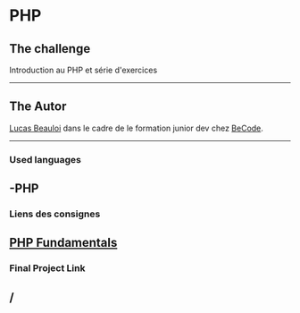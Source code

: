# PHP
## The challenge
Introduction au PHP et série d'exercices

---
## The Autor 

[Lucas Beauloi](https://github.com/lbeauloi) dans le cadre de le formation junior dev chez [BeCode](https://becode.org/fr/).

---
### Used languages
-PHP
---
### Liens des consignes
[PHP Fundamentals](https://github.com/becodeorg/CRL-KELLER-6/tree/main/1.TRAIL/2.The-Hill/2.PHP/1.PHP-Fundamentals)
---
### Final Project Link
/
---

